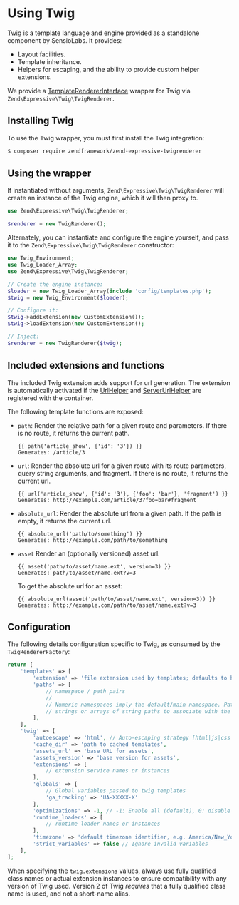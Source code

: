 # Using Twig

[Twig](http://twig.sensiolabs.org/) is a template language and engine provided
as a standalone component by SensioLabs. It provides:

- Layout facilities.
- Template inheritance.
- Helpers for escaping, and the ability to provide custom helper extensions.

We provide a [TemplateRendererInterface](interface.md) wrapper for Twig via
`Zend\Expressive\Twig\TwigRenderer`.

## Installing Twig

To use the Twig wrapper, you must first install the Twig integration:

```bash
$ composer require zendframework/zend-expressive-twigrenderer
```

## Using the wrapper

If instantiated without arguments, `Zend\Expressive\Twig\TwigRenderer` will create
an instance of the Twig engine, which it will then proxy to.

```php
use Zend\Expressive\Twig\TwigRenderer;

$renderer = new TwigRenderer();
```

Alternately, you can instantiate and configure the engine yourself, and pass it
to the `Zend\Expressive\Twig\TwigRenderer` constructor:

```php
use Twig_Environment;
use Twig_Loader_Array;
use Zend\Expressive\Twig\TwigRenderer;

// Create the engine instance:
$loader = new Twig_Loader_Array(include 'config/templates.php');
$twig = new Twig_Environment($loader);

// Configure it:
$twig->addExtension(new CustomExtension());
$twig->loadExtension(new CustomExtension();

// Inject:
$renderer = new TwigRenderer($twig);
```

## Included extensions and functions

The included Twig extension adds support for url generation. The extension is
automatically activated if the [UrlHelper](../helpers/url-helper.md) and
[ServerUrlHelper](../helpers/server-url-helper.md) are registered with the
container.

The following template functions are exposed:

- ``path``: Render the relative path for a given route and parameters. If there
  is no route, it returns the current path.

  ```twig
  {{ path('article_show', {'id': '3'}) }}
  Generates: /article/3
  ```

- ``url``: Render the absolute url for a given route with its route parameters,
  query string arguments, and fragment. If there is no route, it returns the
  current url.

  ```twig
  {{ url('article_show', {'id': '3'}, {'foo': 'bar'}, 'fragment') }}
  Generates: http://example.com/article/3?foo=bar#fragment
  ```

- ``absolute_url``: Render the absolute url from a given path. If the path is
  empty, it returns the current url.

  ```twig
  {{ absolute_url('path/to/something') }}
  Generates: http://example.com/path/to/something
  ```

- ``asset`` Render an (optionally versioned) asset url.

  ```twig
  {{ asset('path/to/asset/name.ext', version=3) }}
  Generates: path/to/asset/name.ext?v=3
  ```

  To get the absolute url for an asset:

  ```twig
  {{ absolute_url(asset('path/to/asset/name.ext', version=3)) }}
  Generates: http://example.com/path/to/asset/name.ext?v=3
  ```

## Configuration

The following details configuration specific to Twig, as consumed by the
`TwigRendererFactory`:

```php
return [
    'templates' => [
        'extension' => 'file extension used by templates; defaults to html.twig',
        'paths' => [
            // namespace / path pairs
            //
            // Numeric namespaces imply the default/main namespace. Paths may be
            // strings or arrays of string paths to associate with the namespace.
        ],
    ],
    'twig' => [
        'autoescape' => 'html', // Auto-escaping strategy [html|js|css|url|false]
        'cache_dir' => 'path to cached templates',
        'assets_url' => 'base URL for assets',
        'assets_version' => 'base version for assets',
        'extensions' => [
            // extension service names or instances
        ],
        'globals' => [
            // Global variables passed to twig templates
            'ga_tracking' => 'UA-XXXXX-X'
        ],
        'optimizations' => -1, // -1: Enable all (default), 0: disable optimizations
        'runtime_loaders' => [
            // runtime loader names or instances
        ],
        'timezone' => 'default timezone identifier, e.g. America/New_York',
        'strict_variables' => false // Ignore invalid variables
    ],
];
```

When specifying the `twig.extensions` values, always use fully qualified class
names or actual extension instances to ensure compatibility with any version of
Twig used. Version 2 of Twig _requires_ that a fully qualified class name is
used, and not a short-name alias.
